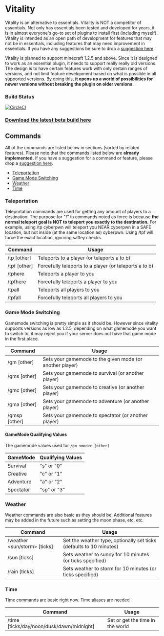 # Vitality

Vitality is an alternative to essentials. Vitality is NOT a competitor of essentials. Not only has essentials been tested and developed for years, it is in almost everyone's go-to set of plugins to install first (including myself). Vitality is intended as an open path of development for features that may not be in essentials, including features that may need improvement in essentials. If you have any suggestions be sure to drop a [suggestion here](https://github.com/cyberpwnn/Vitality/issues).

Vitality is planned to support minecraft 1.2.5 and above. Since it is designed to work as an essential plugin, it needs to support really really old versions. The design is to have certain features work with only certain ranges of versions, and not limit feature development based on what is possible in all supported versions. By doing this, **it opens up a world of possibilities for newer versions without breaking the plugin on older versions.**

### Build Status
[![CircleCI](https://circleci.com/gh/cyberpwnn/Vitality.svg?style=svg)](https://circleci.com/gh/cyberpwnn/Vitality)

### [Download the latest beta build here](https://github.com/cyberpwnn/Vitality/releases)

## Commands
All of the commands are listed below in sections (sorted by related features). Please note that the commands listed below are **already implemented.** If you have a suggestion for a command or feature, please drop a [suggestion here](https://github.com/cyberpwnn/Vitality/issues).
* [Teleportation](https://github.com/cyberpwnn/Vitality/blob/master/README.md#teleportation)
* [Game Mode Switching](https://github.com/cyberpwnn/Vitality/blob/master/README.md#game-mode-switching)
* [Weather](https://github.com/cyberpwnn/Vitality/blob/master/README.md#weather)
* [Time](https://github.com/cyberpwnn/Vitality/blob/master/README.md#time)

### Teleportation
Teleportation commands are used for getting any amount of players to a destination. The purpose for "f" in commands noted as force is because **the normal teleport goal is NOT to teleport you exactly to the destination.** For example, using /tp cyberpwn will teleport you NEAR cyberpwn in a SAFE location, but not inside (at the same location as) cyberpwn. Using /tpf will force the exact location, ignoring saftey checks.

| Command | Usage |
|---|---|
| /tp <player> [other] | Teleports to a player (or teleports a to b) |
| /tpf <player> [other] | Forcefully teleports to a player (or teleports a to b) |
| /tphere <player> | Teleports a player to you |
| /tpfhere <player> | Forcefully teleports a player to you |
| /tpall | Teleports all players to you |
| /tpfall | Forcefully teleports all players to you |

### Game Mode Switching
Gamemode switching is pretty simple as it should be. However since vitality supports versions as low as 1.2.5, depending on what gamemode you want to switch to, it may reject you if your server does not have that game mode in the first place.

| Command | Usage |
|---|---|
| /gm <mode> [other] | Sets your gamemode to the given mode (or another player) |
| /gms [other] | Sets your gamemode to survival (or another player) |
| /gmc [other] | Sets your gamemode to creative (or another player) |
| /gma [other] | Sets your gamemode to adventure (or another player) |
| /gmsp [other] | Sets your gamemode to spectator (or another player) |

#### GameMode Qualifying Values 
The gamemode values used for ```/gm <mode> [other]```

| GameMode | Qualifying Values |
|---|---|
| Survival | "s" or "0" |
| Creative | "c" or "1" |
| Adventure | "a" or "2" |
| Spectator | "sp" or "3" |

### Weather
Weather commands are also basic as they should be. Additional features may be added in the future such as setting the moon phase, etc, etc.

| Command | Usage |
|---|---|
| /weather <sun/storm> [ticks] | Set the weather type, optionally set ticks (defaults to 10 minutes) |
| /sun [ticks] | Sets weather to sunny for 10 minutes (or ticks specified) |
| /rain [ticks] | Sets weather to storm for 10 minutes (or ticks specified) |

### Time
Time commands are basic right now. Time aliases are needed

| Command | Usage |
|---|---|
| /time [ticks/day/noon/dusk/dawn/midnight] | Set or get the time in the world |
